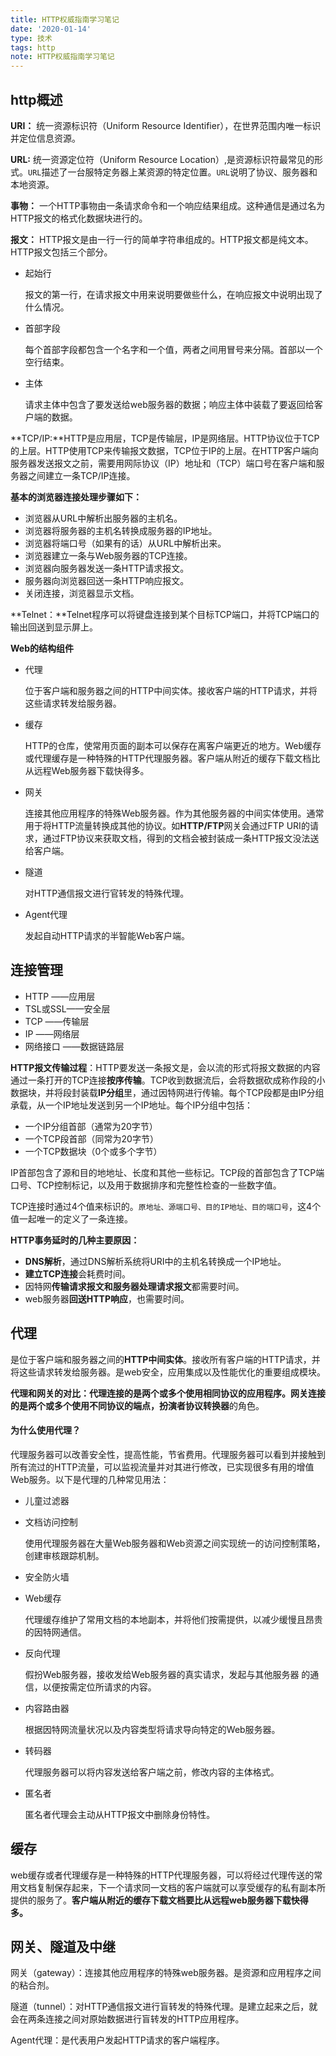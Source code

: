 ```yaml
---
title: HTTP权威指南学习笔记
date: '2020-01-14'
type: 技术
tags: http
note: HTTP权威指南学习笔记
---
```

## http概述

**URI：** 统一资源标识符（Uniform Resource Identifier），在世界范围内唯一标识并定位信息资源。

**URL:** 统一资源定位符（Uniform Resource Location）,是资源标识符最常见的形式。`URL`描述了一台服特定务器上某资源的特定位置。`URL`说明了协议、服务器和本地资源。

**事物：** 一个HTTP事物由一条请求命令和一个响应结果组成。这种通信是通过名为HTTP报文的格式化数据块进行的。

**报文：** HTTP报文是由一行一行的简单字符串组成的。HTTP报文都是纯文本。HTTP报文包括三个部分。

+ 起始行

  报文的第一行，在请求报文中用来说明要做些什么，在响应报文中说明出现了什么情况。

+ 首部字段

  每个首部字段都包含一个名字和一个值，两者之间用冒号来分隔。首部以一个空行结束。

+ 主体

  请求主体中包含了要发送给web服务器的数据；响应主体中装载了要返回给客户端的数据。

**TCP/IP:**HTTP是应用层，TCP是传输层，IP是网络层。HTTP协议位于TCP的上层。HTTP使用TCP来传输报文数据，TCP位于IP的上层。在HTTP客户端向服务器发送报文之前，需要用网际协议（IP）地址和（TCP）端口号在客户端和服务器之间建立一条TCP/IP连接。

**基本的浏览器连接处理步骤如下：**

+ 浏览器从URL中解析出服务器的主机名。
+ 浏览器将服务器的主机名转换成服务器的IP地址。
+ 浏览器将端口号（如果有的话）从URL中解析出来。
+ 浏览器建立一条与Web服务器的TCP连接。
+ 浏览器向服务器发送一条HTTP请求报文。
+ 服务器向浏览器回送一条HTTP响应报文。
+ 关闭连接，浏览器显示文档。

**Telnet：**Telnet程序可以将键盘连接到某个目标TCP端口，并将TCP端口的输出回送到显示屏上。

**Web的结构组件**

+ 代理

  位于客户端和服务器之间的HTTP中间实体。接收客户端的HTTP请求，并将这些请求转发给服务器。

+ 缓存

  HTTP的仓库，使常用页面的副本可以保存在离客户端更近的地方。Web缓存或代理缓存是一种特殊的HTTP代理服务器。客户端从附近的缓存下载文档比从远程Web服务器下载快得多。

+ 网关

  连接其他应用程序的特殊Web服务器。作为其他服务器的中间实体使用。通常用于将HTTP流量转换成其他的协议。如**HTTP/FTP**网关会通过FTP URI的请求，通过FTP协议来获取文档，得到的文档会被封装成一条HTTP报文没法送给客户端。

+ 隧道

  对HTTP通信报文进行官转发的特殊代理。

+ Agent代理

  发起自动HTTP请求的半智能Web客户端。

## 连接管理

+ HTTP ——应用层
+ TSL或SSL——安全层
+ TCP ——传输层
+ IP ——网络层
+ 网络接口 ——数据链路层 

**HTTP报文传输过程**：HTTP要发送一条报文是，会以流的形式将报文数据的内容通过一条打开的TCP连接**按序传输**。TCP收到数据流后，会将数据砍成称作段的小数据块，并将段封装载**IP分组**里，通过因特网进行传输。每个TCP段都是由IP分组承载，从一个IP地址发送到另一个IP地址。每个IP分组中包括：

+ 一个IP分组首部（通常为20字节）
+ 一个TCP段首部（同常为20字节）
+ 一个TCP数据块（0个或多个字节）

IP首部包含了源和目的地地址、长度和其他一些标记。TCP段的首部包含了TCP端口号、TCP控制标记，以及用于数据排序和完整性检查的一些数字值。

TCP连接时通过4个值来标识的。`原地址、源端口号、目的IP地址、目的端口号`，这4个值一起唯一的定义了一条连接。

**HTTP事务延时的几种主要原因：**

+ **DNS解析**，通过DNS解析系统将URI中的主机名转换成一个IP地址。
+ **建立TCP连接**会耗费时间。
+ 因特网**传输请求报文和服务器处理请求报文**都需要时间。
+ web服务器**回送HTTP响应**，也需要时间。

## 代理

​		是位于客户端和服务器之间的**HTTP中间实体**。接收所有客户端的HTTP请求，并将这些请求转发给服务器。是web安全，应用集成以及性能优化的重要组成模块。

**代理和网关的对比：**代理连接的是两个或多个使用相同协议的应用程序。网关连接的是两个或多个使用不同协议的端点，扮演者**协议转换器**的角色。

#### 为什么使用代理？

代理服务器可以改善安全性，提高性能，节省费用。代理服务器可以看到并接触到所有流过的HTTP流量，可以监视流量并对其进行修改，已实现很多有用的增值Web服务。以下是代理的几种常见用法：

+ 儿童过滤器

+ 文档访问控制

  使用代理服务器在大量Web服务器和Web资源之间实现统一的访问控制策略，创建审核跟踪机制。

+ 安全防火墙

+ Web缓存

  代理缓存维护了常用文档的本地副本，并将他们按需提供，以减少缓慢且昂贵的因特网通信。

+ 反向代理

  假扮Web服务器，接收发给Web服务器的真实请求，发起与其他服务器 的通信，以便按需定位所请求的内容。

+ 内容路由器

  根据因特网流量状况以及内容类型将请求导向特定的Web服务器。

+ 转码器

  代理服务器可以将内容发送给客户端之前，修改内容的主体格式。

+ 匿名者

  匿名者代理会主动从HTTP报文中删除身份特性。

## 缓存

web缓存或者代理缓存是一种特殊的HTTP代理服务器，可以将经过代理传送的常用文档复制保存起来，下一个请求同一文档的客户端就可以享受缓存的私有副本所提供的服务了。**客户端从附近的缓存下载文档要比从远程web服务器下载快得多。**

## 网关、隧道及中继

网关（gateway）：连接其他应用程序的特殊web服务器。是资源和应用程序之间的粘合剂。

隧道（tunnel）：对HTTP通信报文进行盲转发的特殊代理。是建立起来之后，就会在两条连接之间对原始数据进行盲转发的HTTP应用程序。

Agent代理：是代表用户发起HTTP请求的客户端程序。

<Valine></Valine>

